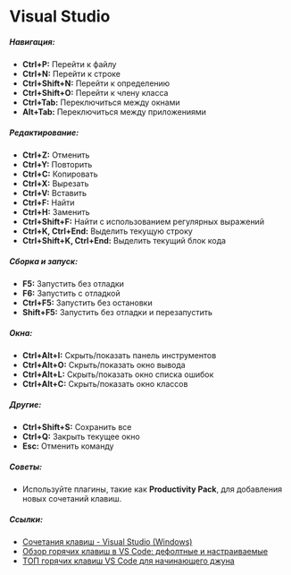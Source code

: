 
# Visual Studio

##### Навигация:
- **Ctrl+P:** Перейти к файлу
- **Ctrl+N:** Перейти к строке
- **Ctrl+Shift+N:** Перейти к определению
- **Ctrl+Shift+O:** Перейти к члену класса
- **Ctrl+Tab:** Переключиться между окнами
- **Alt+Tab:** Переключиться между приложениями

##### Редактирование:
- **Ctrl+Z:** Отменить
- **Ctrl+Y:** Повторить
- **Ctrl+C:** Копировать
- **Ctrl+X:** Вырезать
- **Ctrl+V:** Вставить
- **Ctrl+F:** Найти
- **Ctrl+H:** Заменить
- **Ctrl+Shift+F:** Найти с использованием регулярных выражений
- **Ctrl+K, Ctrl+End:** Выделить текущую строку
- **Ctrl+Shift+K, Ctrl+End:** Выделить текущий блок кода

##### Сборка и запуск:
- **F5:** Запустить без отладки
- **F6:** Запустить с отладкой
- **Ctrl+F5:** Запустить без остановки
- **Shift+F5:** Запустить без отладки и перезапустить

##### Окна:
- **Ctrl+Alt+I:** Скрыть/показать панель инструментов
- **Ctrl+Alt+O:** Скрыть/показать окно вывода
- **Ctrl+Alt+L:** Скрыть/показать окно списка ошибок
- **Ctrl+Alt+C:** Скрыть/показать окно классов

##### Другие:
- **Ctrl+Shift+S:** Сохранить все
- **Ctrl+Q:** Закрыть текущее окно
- **Esc:** Отменить команду

##### Советы:
- Используйте плагины, такие как **Productivity Pack**, для добавления новых сочетаний клавиш.

##### Ссылки:
- [Сочетания клавиш - Visual Studio (Windows)](https://learn.microsoft.com/ru-ru/visualstudio/ide/default-keyboard-shortcuts-in-visual-studio?view=vs-2022)
- [Обзор горячих клавиш в VS Code: дефолтные и настраиваемые](https://www.sravni.ru/kursy/info/obzor-goryachih-klavish-v-vs-code/)
- [ТОП горячих клавиш VS Code для начинающего джуна](https://habr.com/ru/articles/718662/)